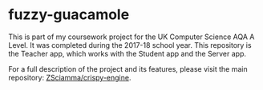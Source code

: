 # fuzzy-guacamole

This is part of my coursework project for the UK Computer Science AQA A Level. It was completed during the 2017-18 school year. This repository is the Teacher app, which works with the Student app and the Server app.

For a full description of the project and its features, please visit the main repository: [ZSciamma/crispy-engine](https://github.com/ZSciamma/crispy-engine/blob/master/README.md).
